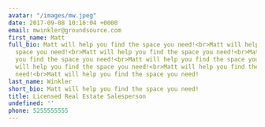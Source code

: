 ```yaml
---
avatar: "/images/mw.jpeg"
date: 2017-09-08 10:16:04 +0000
email: mwinkler@groundsource.com
first_name: Matt
full_bio: Matt will help you find the space you need!<br>Matt will help you find the
  space you need!<br>Matt will help you find the space you need!<br>Matt will help
  you find the space you need!<br>Matt will help you find the space you need!<br>Matt
  will help you find the space you need!<br>Matt will help you find the space you
  need!<br>Matt will help you find the space you need!
last_name: Winkler
short_bio: Matt will help you find the space you need!
title: Licensed Real Estate Salesperson
undefined: ''
phone: 5255555555
---
```

